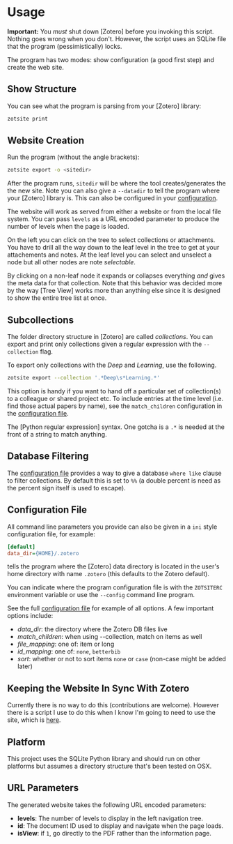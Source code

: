# Usage

**Important:** You _must_ shut down [Zotero] before you invoking this script.
Nothing goes wrong when you don't.  However, the script uses an SQLite file
that the program (pessimistically) locks.

The program has two modes: show configuration (a good first step) and create
the web site.


## Show Structure

You can see what the program is parsing from your [Zotero] library:

```bash
zotsite print
```


## Website Creation

Run the program (without the angle brackets):

```bash
zotsite export -o <sitedir>
```

After the program runs, `sitedir` will be where the tool creates/generates the
the new site.  Note you can also give a `--datadir` to tell the program where
your [Zotero] library is.  This can also be configured in
your [configuration](#configuration-file).

The website will work as served from either a website or from the local file
system.  You can pass `levels` as a URL encoded parameter to produce the number
of levels when the page is loaded.

On the left you can click on the tree to select collections or attachments.
You have to drill all the way down to the leaf level in the tree to get at your
attachements and notes.  At the leaf level you can select and unselect a node
but all other nodes are note *selectable*.

By clicking on a non-leaf node it expands or collapses everything *and* gives
the meta data for that collection.  Note that this behavior was decided more by
the way [Tree View] works more than anything else since it is designed to show
the entire tree list at once.


## Subcollections

The folder directory structure in [Zotero] are called *collections*.  You can
export and print only collections given a regular expression with the
`--collection` flag.

To export only collections with the *Deep* and *Learning*, use the following.
```bash
zotsite export --collection '.*Deep\s*Learning.*'
```

This option is handy if you want to hand off a particular set of collection(s)
to a colleague or shared project etc.  To include entries at the time level
(i.e. find those actual papers by name), see the `match_children` configuration
in the [configuration file].

The [Python regular expression] syntax.  One gotcha is a `.*` is needed at the
front of a string to match anything.


## Database Filtering

The [configuration file] provides a way to give a database `where like` clause
to filter collections.  By default this is set to `%%` (a double percent is
need as the percent sign itself is used to escape).


## Configuration File

All command line parameters you provide can also be given in a `ini` style
configuration file, for example:

```ini
[default]
data_dir={HOME}/.zotero
```

tells the program where the [Zotero] data directory is located in the user's
home directory with name `.zotero` (this defaults to the Zotero default).

You can indicate where the program configuration file is with the `ZOTSITERC`
environment variable or use the `--config` command line program.

See the full [configuration file] for example of all options.  A few important
options include:
* *data_dir*: the directory where the Zotero DB files live
* *match_children*: when using --collection, match on items as well
* *file_mapping*: one of: item or long
* *id_mapping*: one of: `none`, `betterbib`
* *sort*: whether or not to sort items `none` or `case` (non-case might be
  added later)


## Keeping the Website In Sync With Zotero

Currently there is no way to do this (contributions are welcome).  However
there is a script I use to do this when I know I'm going to need to use the
site, which is [here](src/sh/zotsync.sh).


## Platform

This project uses the SQLite Python library and should run on other platforms
but assumes a directory structure that's been tested on OSX.


## URL Parameters

The generated website takes the following URL encoded parameters:

* **levels**: The number of levels to display in the left navigation tree.
* **id**: The document ID used to display and navigate when the page loads.
* **isView**: if `1`, go directly to the PDF rather than the information page.


<!-- links -->
[configuration file]: #configuration-file
